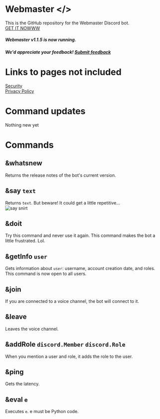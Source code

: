 # Webmaster </>
This is the GitHub repository for the Webmaster Discord bot. <br>
<a href="https://discord.com/api/oauth2/authorize?client_id=908462997687660574&permissions=8&scope=bot">GET IT NOWWW</a>

##### Webmaster v1.1.5 is now running.

##### We'd appreciate your feedback! <a href="https://forms.gle/jpRsdyQzcKaJtApm8">Submit feedback</a>

# Links to pages not included
<a href="https://webmasterbot.github.io/webm/SECURITY">Security</a><br>
<a href="https://webmasterbot.github.io/webm/privacy">Privacy Policy</a>

# Command updates
Nothing new yet

# Commands
## &whatsnew
Returns the release notes of the bot's current version.

## &say `text`
Returns `text`. But beware! It could get a little repetitive... <br>
![say snirt](https://user-images.githubusercontent.com/71795010/156643439-8d07ef25-9e8b-4bdd-8a9c-42f1f26ce71c.png)

## &doit
Try this command and never use it again. This command makes the bot a little frustrated. Lol.

## &getInfo `user`
Gets information about `user`: username, account creation date, and roles. This command is now open to all users.

## &join
If you are connected to a voice channel, the bot will connect to it.

## &leave
Leaves the voice channel.

## &addRole `discord.Member` `discord.Role`
When you mention a user and role, it adds the role to the user.

## &ping
Gets the latency.

## &eval `e`
Executes `e`. e must be Python code.
